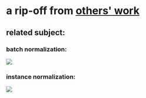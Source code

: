 # a rip-off from [others' work](https://github.com/lengstrom/fast-style-transfer)

<h2>related subject:</h2>
<h3>batch normalization:</h3>
<div align='left'>
  <img src='https://user-images.githubusercontent.com/35487258/50692626-82009000-106f-11e9-9906-2a1d726c1c14.jpg' >
</div>

<h3>instance normalization:</h3>
<div align='left'>
  <img src='https://user-images.githubusercontent.com/35487258/50692632-89279e00-106f-11e9-8362-6ae054fe3bd0.jpg' >
</div>

